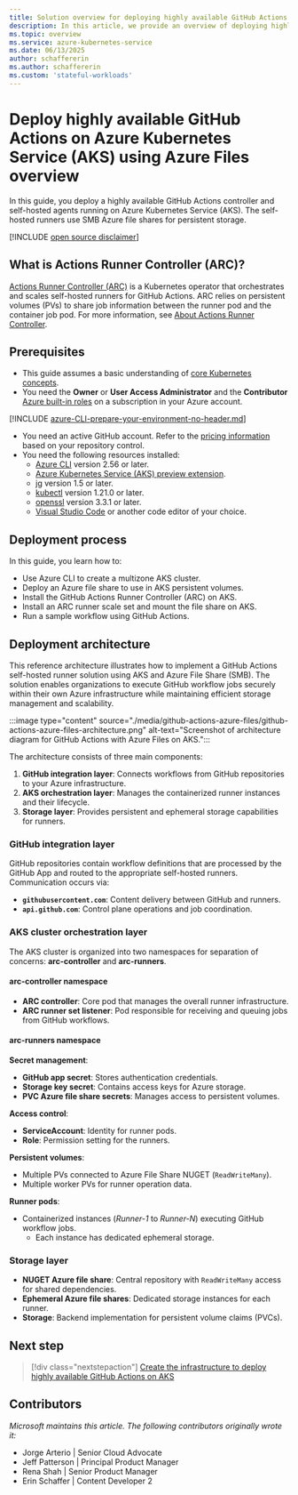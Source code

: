 ```yaml
---
title: Solution overview for deploying highly available GitHub Actions on Azure Kubernetes Service (AKS)
description: In this article, we provide an overview of deploying highly available GitHub Actions on Azure Kubernetes Service (AKS) using Azure Files.
ms.topic: overview
ms.service: azure-kubernetes-service
ms.date: 06/13/2025
author: schaffererin
ms.author: schaffererin
ms.custom: 'stateful-workloads'
---
```


# Deploy highly available GitHub Actions on Azure Kubernetes Service (AKS) using Azure Files overview

In this guide, you deploy a highly available GitHub Actions controller and self-hosted agents running on Azure Kubernetes Service (AKS). The self-hosted runners use SMB Azure file shares for persistent storage.

[!INCLUDE [open source disclaimer](./includes/open-source-disclaimer.md)]

## What is Actions Runner Controller (ARC)?

[Actions Runner Controller (ARC)][about-arc] is a Kubernetes operator that orchestrates and scales self-hosted runners for GitHub Actions. ARC relies on persistent volumes (PVs) to share job information between the runner pod and the container job pod. For more information, see [About Actions Runner Controller](https://docs.github.com/actions/hosting-your-own-runners/managing-self-hosted-runners-with-actions-runner-controller/about-actions-runner-controller).

## Prerequisites

* This guide assumes a basic understanding of [core Kubernetes concepts][core-kubernetes-concepts].
* You need the **Owner** or **User Access Administrator** and the **Contributor** [Azure built-in roles][azure-roles] on a subscription in your Azure account.

[!INCLUDE [azure-CLI-prepare-your-environment-no-header.md](~/reusable-content/azure-cli/azure-cli-prepare-your-environment-no-header.md)]

* You need an active GitHub account. Refer to the [pricing information](https://github.com/pricing) based on your repository control.
* You need the following resources installed:
  * [Azure CLI][install-azure-cli] version 2.56 or later.
  * [Azure Kubernetes Service (AKS) preview extension][install-aks-preview].
  * [jg][install-jq] version 1.5 or later.
  * [kubectl][install-kubectl] version 1.21.0 or later.
  * [openssl][install-openssl] version 3.3.1 or later.
  * [Visual Studio Code][install-vscode] or another code editor of your choice.

## Deployment process

In this guide, you learn how to:

* Use Azure CLI to create a multizone AKS cluster.
* Deploy an Azure file share to use in AKS persistent volumes.
* Install the GitHub Actions Runner Controller (ARC) on AKS.
* Install an ARC runner scale set and mount the file share on AKS.
* Run a sample workflow using GitHub Actions.

## Deployment architecture

This reference architecture illustrates how to implement a GitHub Actions self-hosted runner solution using AKS and Azure File Share (SMB). The solution enables organizations to execute GitHub workflow jobs securely within their own Azure infrastructure while maintaining efficient storage management and scalability.

:::image type="content" source="./media/github-actions-azure-files/github-actions-azure-files-architecture.png" alt-text="Screenshot of architecture diagram for GitHub Actions with Azure Files on AKS.":::

The architecture consists of three main components:

1. **GitHub integration layer**: Connects workflows from GitHub repositories to your Azure infrastructure.
2. **AKS orchestration layer**: Manages the containerized runner instances and their lifecycle.
3. **Storage layer**: Provides persistent and ephemeral storage capabilities for runners.

### GitHub integration layer

GitHub repositories contain workflow definitions that are processed by the GitHub App and routed to the appropriate self-hosted runners. Communication occurs via:

* **`githubusercontent.com`**: Content delivery between GitHub and runners.
* **`api.github.com`**: Control plane operations and job coordination.

### AKS cluster orchestration layer

The AKS cluster is organized into two namespaces for separation of concerns: **arc-controller** and **arc-runners**.

#### arc-controller namespace

* **ARC controller**: Core pod that manages the overall runner infrastructure.
* **ARC runner set listener**: Pod responsible for receiving and queuing jobs from GitHub workflows.

#### arc-runners namespace

**Secret management**:

* **GitHub app secret**: Stores authentication credentials.
* **Storage key secret**: Contains access keys for Azure storage.
* **PVC Azure file share secrets**: Manages access to persistent volumes.

**Access control**:

* **ServiceAccount**: Identity for runner pods.
* **Role**: Permission setting for the runners.

**Persistent volumes**:

* Multiple PVs connected to Azure File Share NUGET (`ReadWriteMany`).
* Multiple worker PVs for runner operation data.

**Runner pods**:

* Containerized instances (*Runner-1* to *Runner-N*) executing GitHub workflow jobs.
  * Each instance has dedicated ephemeral storage.

### Storage layer

* **NUGET Azure file share**: Central repository with `ReadWriteMany` access for shared dependencies.
* **Ephemeral Azure file shares**: Dedicated storage instances for each runner.
* **Storage**: Backend implementation for persistent volume claims (PVCs).

## Next step

> [!div class="nextstepaction"]
> [Create the infrastructure to deploy highly available GitHub Actions on AKS](./github-actions-azure-files-create-infrastructure.md)

## Contributors

*Microsoft maintains this article. The following contributors originally wrote it:*

* Jorge Arterio | Senior Cloud Advocate
* Jeff Patterson | Principal Product Manager
* Rena Shah | Senior Product Manager
* Erin Schaffer | Content Developer 2

<!---LINKS--->

[core-kubernetes-concepts]: ./concepts-clusters-workloads.md
[azure-roles]: /azure/role-based-access-control/built-in-roles
[install-aks-preview]: ./draft.md#install-the-aks-preview-azure-cli-extension
[install-jq]: https://jqlang.github.io/jq/
[install-kubectl]: https://kubernetes.io/docs/tasks/tools/install-kubectl/
[install-openssl]: https://www.openssl.org/
[install-vscode]: https://code.visualstudio.com/Download
[install-azure-cli]: /cli/azure/install-azure-cli
[about-arc]: https://docs.github.com/en/actions/hosting-your-own-runners/managing-self-hosted-runners-with-actions-runner-controller/about-actions-runner-controller
